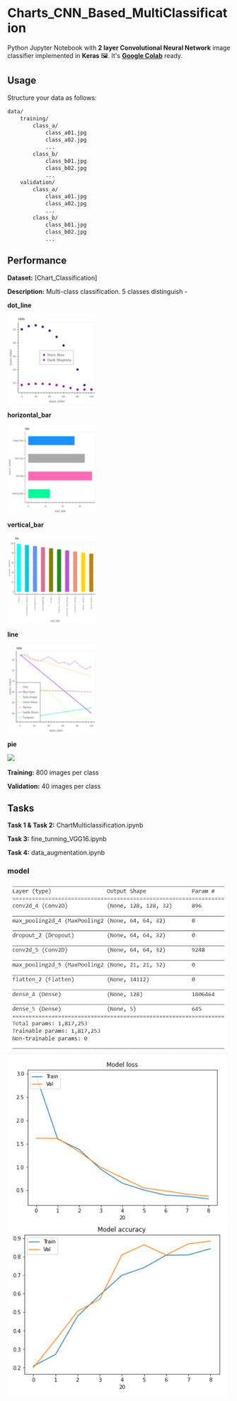 # Charts_CNN_Based_MultiClassification

Python Jupyter Notebook with **2 layer Convolutional Neural Network** image classifier implemented in **Keras** 🖼️. It's **[Google Colab](https://colab.research.google.com/)** ready.

## Usage

Structure your data as follows:

	data/
		training/
			class_a/
				class_a01.jpg
				class_a02.jpg
				...
			class_b/
				class_b01.jpg
				class_b02.jpg
				...
		validation/
			class_a/
				class_a01.jpg
				class_a02.jpg
				...
			class_b/
				class_b01.jpg
				class_b02.jpg
				...

## Performance

**Dataset:** [Chart_Classification]

**Description:** Multi-class classification. 5 classes distinguish - 
    
**dot_line**  

<img src ="model and plots/800.png" width="200">

**horizontal_bar**

<img src ="model and plots/200.png" width="200">

**vertical_bar** 

<img src ="model and plots/0.png" width="200">

**line** 

<img src ="model and plots/400.png" width="200">

**pie**

<img src ="model and plots/600.png" width="200">


**Training:**  800 images per class

**Validation:** 40 images per class


## Tasks

**Task 1 & Task 2:** ChartMulticlassification.ipynb

**Task 3:** fine_tunning_VGG16.ipynb

**Task 4:** data_augmentation.ipynb

### model

<img src="model and plots/model.png" width="500">

<br>

<img src="model and plots/model loss.png" width="500">

<br>

<img src ="model and plots/model accuracy.png" width="500">





